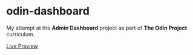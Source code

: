 # odin-dashboard

My attempt at the **Admin Dashboard** project as part of **The Odin Project** curriculum.

[Live Preview](https://elliottfeltham.github.io/odin-dashboard/)
